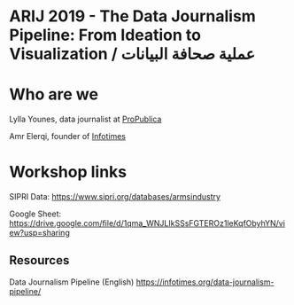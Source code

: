 # ARIJ 2019 - The Data Journalism Pipeline: From Ideation to Visualization / عملية صحافة البيانات

# Who are we
Lylla Younes, data journalist at [ProPublica](https://propublica.org)

Amr Elerqi, founder of [Infotimes](https://infotimes.org/)

# Workshop links
SIPRI Data: https://www.sipri.org/databases/armsindustry

Google Sheet: https://drive.google.com/file/d/1qma_WNJLIkSSsFGTEROz1leKqfObyhYN/view?usp=sharing

## Resources
Data Journalism Pipeline (English) https://infotimes.org/data-journalism-pipeline/






